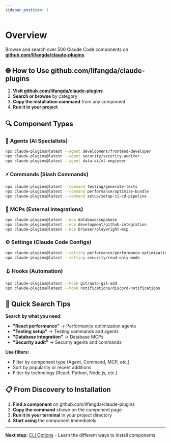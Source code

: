 ```yaml
---
sidebar_position: 1
---
```


# Overview

Browse and search over 500 Claude Code components on **[github.com/lifangda/claude-plugins](https://github.com/lifangda/claude-plugins)**.

## 🌐 How to Use github.com/lifangda/claude-plugins

1. **Visit [github.com/lifangda/claude-plugins](https://github.com/lifangda/claude-plugins)**
2. **Search or browse** by category
3. **Copy the installation command** from any component
4. **Run it in your project**

## 🔍 Component Types

### 🤖 **Agents** (AI Specialists)
```bash
npx claude-plugins@latest --agent development/frontend-developer
npx claude-plugins@latest --agent security/security-auditor
npx claude-plugins@latest --agent data-ai/ml-engineer
```

### ⚡ **Commands** (Slash Commands)
```bash
npx claude-plugins@latest --command testing/generate-tests
npx claude-plugins@latest --command performance/optimize-bundle
npx claude-plugins@latest --command setup/setup-ci-cd-pipeline
```

### 🔌 **MCPs** (External Integrations)
```bash
npx claude-plugins@latest --mcp database/supabase
npx claude-plugins@latest --mcp development/github-integration
npx claude-plugins@latest --mcp browser/playwright-mcp
```

### ⚙️ **Settings** (Claude Code Configs)
```bash
npx claude-plugins@latest --setting performance/performance-optimization
npx claude-plugins@latest --setting security/read-only-mode
```

### 🪝 **Hooks** (Automation)
```bash
npx claude-plugins@latest --hook git/auto-git-add
npx claude-plugins@latest --hook notifications/discord-notifications
```

## 🎯 Quick Search Tips

**Search by what you need:**
- **"React performance"** → Performance optimization agents
- **"Testing setup"** → Testing commands and agents
- **"Database integration"** → Database MCPs
- **"Security audit"** → Security agents and commands

**Use filters:**
- Filter by component type (Agent, Command, MCP, etc.)
- Sort by popularity or recent additions
- Filter by technology (React, Python, Node.js, etc.)

## 📋 From Discovery to Installation

1. **Find a component** on github.com/lifangda/claude-plugins
2. **Copy the command** shown on the component page
3. **Run it in your terminal** in your project directory
4. **Start using** the component immediately

---

**Next step:** [CLI Options](../cli-options) - Learn the different ways to install components
